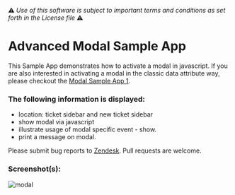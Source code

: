 :warning: *Use of this software is subject to important terms and conditions as set forth in the License file* :warning:

# Advanced Modal Sample App

This Sample App demonstrates how to activate a modal in javascript. If you are also interested in activating a modal in the classic data attribute way, please checkout the [Modal Sample App 1](https://github.com/zendesk/demo_apps/tree/master/modal_sample_app).

### The following information is displayed:

* location: ticket sidebar and new ticket sidebar
* show modal via javascript
* illustrate usage of modal specific event - show.
* print a message on modal.

Please submit bug reports to [Zendesk](https://support.zendesk.com/requests/new). Pull requests are welcome.

### Screenshot(s):

![modal](http://cl.ly/image/2J2N2M0h3L3i)

